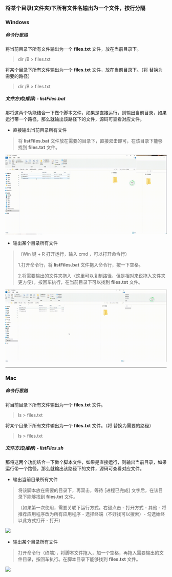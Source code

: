 ### 将某个目录(文件夹)下所有文件名输出为一个文件，按行分隔



### Windows

##### 命令行思路

将当前目录下所有文件输出为一个 **files.txt** 文件，放在当前目录下。

>dir /B > files.txt

将某个目录下所有文件输出为一个 **files.txt** 文件，放在当前目录下。（将 <dest> 替换为需要的路径）

> dir <dest> /B > files.txt



##### 文件方式(推荐) - listFiles.bat

那将这两个功能结合一下做个脚本文件，如果是直接运行，则输出当前目录，如果运行带一个路径，那么就输出该路径下的文件，源码可查看对应文件。

- 直接输出当前目录所有文件

> 将 **listFiles.bat** 文件放在需要的目录下，直接双击即可，在该目录下能够找到 **files.txt** 文件。

<img src="/1_ListFiles/gif/winodwsCurFiles.gif">

- 输出某个目录所有文件

> （Win 键 + R 打开运行，输入 cmd ，可以打开命令行）
>
> 1.打开命令行，将  **listFiles.bat** 文件拖入命令行，按一下空格。
>
> 2.将需要输出的文件夹拖入（这里可以复制路径，但是相对来说拖入文件夹更方便），按回车执行，在当前目录下可以找到 **files.txt** 文件。

<img src="/1_ListFiles/gif/windowsTargetFiles.gif">

---



### Mac

##### 命令行思路

将当前目录下所有文件输出为一个 **files.txt** 文件。

>ls > files.txt

将某个目录下所有文件输出为一个 **files.txt** 文件。（将 <dest> 替换为需要的路径）

> ls <dest> > files.txt



##### 文件方式(推荐) - listFiles.sh

那将这两个功能结合一下做个脚本文件，如果是直接运行，则输出当前目录，如果运行带一个路径，那么就输出该路径下的文件，源码可查看对应文件。

- 输出当前目录所有文件

> 将该脚本放在需要的目录下，再双击，等待 [进程已完成] 文字后，在该目录下能够找到 **files.txt** 文件。
>
> （如果第一次使用，需要关联下运行方式。右键点击 - 打开方式 - 其他 - 将推荐应用程序改为所有应用程序 - 选择终端（不好找可以搜索）-  勾选始终以此方式打开 - 打开）

<img src="/1_ListFiles/gif/macCurFiles.gif">

- 输出某个目录所有文件

> 打开命令行（终端），将脚本文件拖入，加一个空格，再拖入需要输出的文件目录，按回车执行。在脚本目录下能够找到 **files.txt** 文件。

<img src="/1_ListFiles/gif/macTargetFiles.gif">

